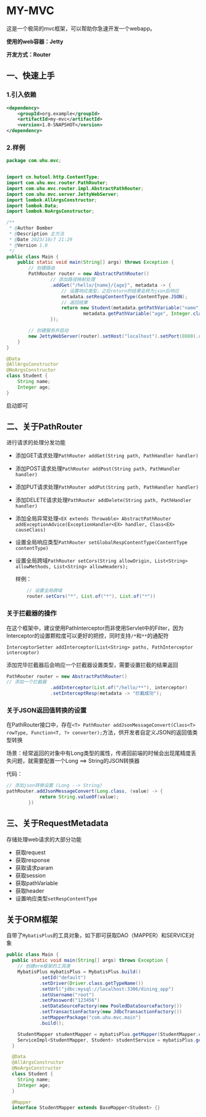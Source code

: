 # MY-MVC

这是一个极简的mvc框架，可以帮助你急速开发一个webapp。

**使用的web容器：Jetty**

**开发方式：Router**

## 一、快速上手

### 1.引入依赖

```xml
<dependency>
    <groupId>org.example</groupId>
    <artifactId>my-mvc</artifactId>
    <version>1.0-SNAPSHOT</version>
</dependency>
```

### 2.样例

```java
package com.uhu.mvc;


import cn.hutool.http.ContentType;
import com.uhu.mvc.router.PathRouter;
import com.uhu.mvc.router.impl.AbstractPathRouter;
import com.uhu.mvc.server.JettyWebServer;
import lombok.AllArgsConstructor;
import lombok.Data;
import lombok.NoArgsConstructor;

/**
 * @Author Bomber
 * @Description 主方法
 * @Date 2023/10/7 21:29
 * @Version 1.0
 */
public class Main {
    public static void main(String[] args) throws Exception {
        // 创建路由
        PathRouter router = new AbstractPathRouter()
                // 添加路径映射处理
                .addGet("/hello/{name}/{age}", metadata -> {
                    // 设置响应类型，之后return的结果会转为json后响应
                    metadata.setRespContentType(ContentType.JSON);
                    // 返回结果
                    return new Student(metadata.getPathVariable("name"),
                            metadata.getPathVariable("age", Integer.class));
                });

        // 创建服务并启动
        new JettyWebServer(router).setHost("localhost").setPort(8080).run();
    }
}

@Data
@AllArgsConstructor
@NoArgsConstructor
class Student {
    String name;
    Integer age;
}

```

启动即可

## 二、关于PathRouter

进行请求的处理分发功能

- 添加GET请求处理`PathRouter addGet(String path, PathHandler handler)`
- 添加POST请求处理`PathRouter addPost(String path, PathHandler handler)`
- 添加PUT请求处理`PathRouter addPut(String path, PathHandler handler)`
- 添加DELETE请求处理`PathRouter addDelete(String path, PathHandler handler)`
- 添加全局异常处理`<EX extends Throwable> AbstractPathRouter addExceptionAdvice(ExceptionHandler<EX> handler, Class<EX> causeClass)`
- 设置全局响应类型`PathRouter setGlobalRespContentType(ContentType contentType)`
- 设置全局跨域`PathRouter setCors(String allowOrigin, List<String> allowMethods, List<String> allowHeaders);`

  样例：
    ```java
        // 设置全局跨域
        router.setCors("*", List.of("*"), List.of("*"))
    ```

### 关于拦截器的操作

在这个框架中，建议使用PathInterceptor而非使用Servlet中的Filter，因为Interceptor的设置颗粒度可以更好的把控，同时支持`/*`和`**`的通配符

`InterceptorSetter addInterceptor(List<String> paths, PathInterceptor interceptor)`

添加完毕拦截器后会响应一个拦截器设置类型，需要设置拦截的结果返回

```java
PathRouter router = new AbstractPathRouter()
// 添加一个拦截器
                .addInterceptor(List.of("/hello/**"), interceptor)
                .setInterceptResp(metadata -> "拦截成功");
```

### 关于JSON返回值转换的设置

在PathRouter接口中，存在`<T> PathRouter addJsonMessageConvert(Class<T> rowType, Function<T, ?> converter);`方法，供开发者自定义JSON的返回值类型转换

场景：经常返回的对象中有Long类型的属性，传递回前端的时候会出现尾精度丢失问题，就需要配置一个Long ==> String的JSON转换器

代码：
```java
// 添加json转换设置 (Long --> String)
pathRouter.addJsonMessageConvert(Long.class, (value) -> {
            return String.valueOf(value);
        })
```


## 三、关于RequestMetadata

存储处理web请求的大部分功能

- 获取request
- 获取response
- 获取请求param
- 获取session
- 获取pathVariable
- 获取header
- 设置响应类型`setRespContentType`

## 关于ORM框架

自带了`MybatisPlus`的工具对象，如下即可获取DAO（MAPPER）和SERVICE对象

```java
public class Main {
  public static void main(String[] args) throws Exception {
    // 创建orm框架的工具类
    MybatisPlus mybatisPlus = MybatisPlus.build()
            .setId("default")
            .setDriver(Driver.class.getTypeName())
            .setUrl("jdbc:mysql://localhost:3306/dining_app")
            .setUsername("root")
            .setPassword("123456")
            .setDataSourceFactory(new PooledDataSourceFactory())
            .setTransactionFactory(new JdbcTransactionFactory())
            .setMapperPackage("com.uhu.mvc.main")
            .build();

    StudentMapper studentMapper = mybatisPlus.getMapper(StudentMapper.class);
    ServiceImpl<StudentMapper, Student> studentService = mybatisPlus.getService(StudentMapper.class, Student.class);
  }

  @Data
  @AllArgsConstructor
  @NoArgsConstructor
  class Student {
    String name;
    Integer age;
  }

  @Mapper
  interface StudentMapper extends BaseMapper<Student> {}
```
